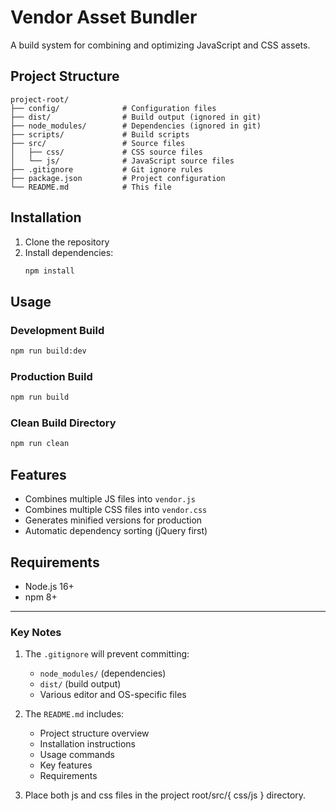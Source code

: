 # Vendor Asset Bundler

A build system for combining and optimizing JavaScript and CSS assets.

## Project Structure
```
project-root/
├── config/              # Configuration files
├── dist/                # Build output (ignored in git)
├── node_modules/        # Dependencies (ignored in git)
├── scripts/             # Build scripts
├── src/                 # Source files
│   ├── css/             # CSS source files
│   └── js/              # JavaScript source files
├── .gitignore           # Git ignore rules
├── package.json         # Project configuration
└── README.md            # This file
```

## Installation

1. Clone the repository
2. Install dependencies:
   ```bash
   npm install
   ```

## Usage

### Development Build
```bash
npm run build:dev
```

### Production Build
```bash
npm run build
```

### Clean Build Directory
```bash
npm run clean
```

## Features

- Combines multiple JS files into `vendor.js`
- Combines multiple CSS files into `vendor.css`
- Generates minified versions for production
- Automatic dependency sorting (jQuery first)

## Requirements

- Node.js 16+
- npm 8+

---

### Key Notes

1. The `.gitignore` will prevent committing:
   - `node_modules/` (dependencies)
   - `dist/` (build output)
   - Various editor and OS-specific files

2. The `README.md` includes:
   - Project structure overview
   - Installation instructions
   - Usage commands
   - Key features
   - Requirements

3. Place both js and css files in the project root/src/{ css/js } directory.
